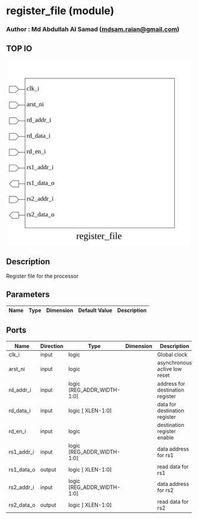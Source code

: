 # register_file (module)

### Author : Md Abdullah Al Samad (mdsam.raian@gmail.com)

## TOP IO
<img src="./register_file_top.svg">

## Description

Register file for the processor

## Parameters
|Name|Type|Dimension|Default Value|Description|
|-|-|-|-|-|

## Ports
|Name|Direction|Type|Dimension|Description|
|-|-|-|-|-|
|clk_i|input|logic||Global clock|
|arst_ni|input|logic||asynchronous active low reset|
|rd_addr_i|input|logic [REG_ADDR_WIDTH-1:0]||address for destination register|
|rd_data_i|input|logic [ XLEN-1:0]||data for destination register|
|rd_en_i|input|logic||destination register enable|
|rs1_addr_i|input|logic [REG_ADDR_WIDTH-1:0]||data address for rs1|
|rs1_data_o|output|logic [ XLEN-1:0]||read data for rs1|
|rs2_addr_i|input|logic [REG_ADDR_WIDTH-1:0]||data address for rs2|
|rs2_data_o|output|logic [ XLEN-1:0]||read data for rs2|
